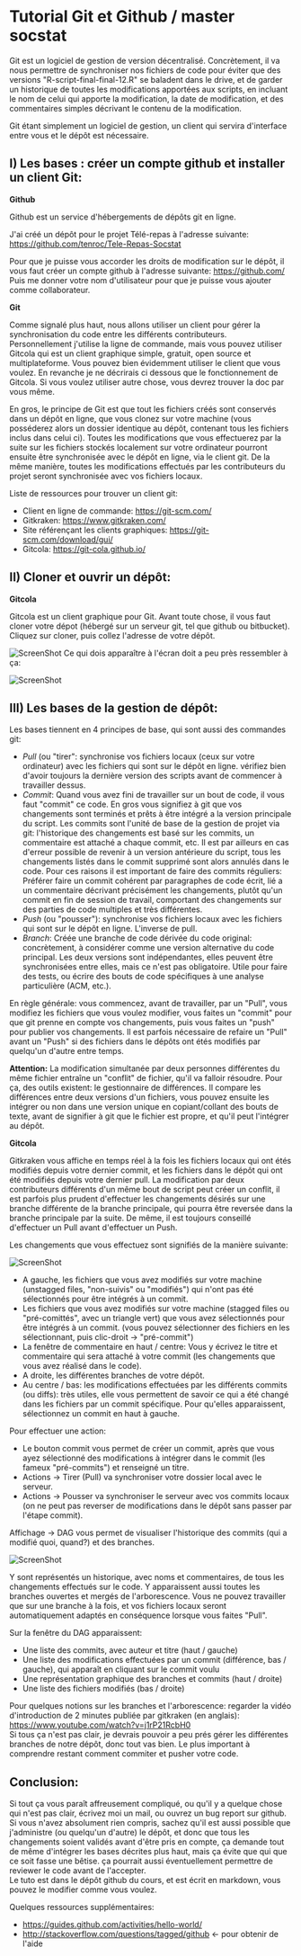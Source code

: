 # Tutorial Git et Github / master socstat

Git est un logiciel de gestion de version décentralisé. Concrètement, il va nous permettre de synchroniser nos fichiers de code pour éviter que des versions "R-script-final-final-12.R" se baladent dans le drive, et de garder un historique de toutes les modifications apportées aux scripts, en incluant le nom de celui qui apporte la modification, la date de modification, et des commentaires simples décrivant le contenu de la modification.  

Git étant simplement un logiciel de gestion, un client qui servira d'interface entre vous et le dépôt est nécessaire.  

## I) Les bases : créer un compte github et installer un client Git:

**Github**

Github est un service d'hébergements de dépôts git en ligne.

J'ai créé un dépôt pour le projet Télé-repas à l'adresse suivante:  https://github.com/tenroc/Tele-Repas-Socstat

Pour que je puisse vous accorder les droits de modification sur le dépôt, il vous faut créer un compte github à l'adresse suivante: https://github.com/  
Puis me donner votre nom d'utilisateur pour que je puisse vous ajouter comme collaborateur.  

**Git**  

Comme signalé plus haut, nous allons utiliser un client pour gérer la synchronisation du code entre les différents contributeurs.  
Personnellement j'utilise la ligne de commande, mais vous pouvez utiliser Gitcola qui est un client graphique simple, gratuit, open source et multiplateforme. Vous pouvez bien évidemment utiliser le client que vous voulez. En revanche je ne décrirais ci dessous que le fonctionnement de Gitcola. Si vous voulez utiliser autre chose, vous devrez trouver la doc par vous même.  

En gros, le principe de Git est que tout les fichiers créés sont conservés dans un dépôt en ligne, que vous clonez sur votre machine (vous posséderez alors un dossier identique au dépôt, contenant tous les fichiers inclus dans celui ci). Toutes les modifications que vous effectuerez par la suite sur les fichiers stockés localement sur votre ordinateur pourront ensuite être synchronisée avec le dépôt en ligne, via le client git. De la même manière, toutes les modifications effectués par les contributeurs du projet seront synchronisée avec vos fichiers locaux.

Liste de ressources pour trouver un client git:  

* Client en ligne de commande: https://git-scm.com/
* Gitkraken: https://www.gitkraken.com/
* Site référençant les clients graphiques: https://git-scm.com/download/gui/
* Gitcola: https://git-cola.github.io/

## II) Cloner et ouvrir un dépôt:

**Gitcola**  

Gitcola est un client graphique pour Git. Avant toute chose, il vous faut cloner votre dépot (hébergé sur un serveur git, tel que github ou bitbucket). Cliquez sur cloner, puis collez l'adresse de votre dépôt.

![ScreenShot](https://github.com/tenroc/Tele-Repas-Socstat/blob/master/Tuto-Git/screenshots/gitco_2.png)
Ce qui dois apparaître à l'écran doit a peu près ressembler à ça:

![ScreenShot](https://github.com/tenroc/Tele-Repas-Socstat/blob/master/Tuto-Git/screenshots/gitco_1.png)

## III) Les bases de la gestion de dépôt:

Les bases tiennent en 4 principes de base, qui sont aussi des commandes git:

* *Pull* (ou "tirer": synchronise vos fichiers locaux (ceux sur votre ordinateur) avec les fichiers qui sont sur le dépôt en ligne. vérifiez bien d'avoir toujours la dernière version des scripts avant de commencer à travailler dessus.
* *Commit*: Quand vous avez fini de travailler sur un bout de code, il vous faut "commit" ce code. En gros vous signifiez à git que vos changements sont terminés et prêts à être intégré a la version principale du script. Les commits sont l'unité de base de la gestion de projet via git: l'historique des changements est basé sur les commits, un commentaire est attaché a chaque commit, etc. Il est par ailleurs en cas d'erreur possible de revenir à un version antérieure du script, tous les changements listés dans le commit supprimé sont alors annulés dans le code. Pour ces raisons il est important de faire des commits réguliers: Préférer faire un commit cohérent par paragraphes de code écrit, lié a un commentaire décrivant précisément les changements, plutôt qu'un commit en fin de session de travail, comportant des changements sur des parties de code multiples et très différentes.
* *Push* (ou "pousser"): synchronise vos fichiers locaux avec les fichiers qui sont sur le dépôt en ligne. L'inverse de pull.
* *Branch*: Créée une branche de code dérivée du code original: concrètement, à considérer comme une version alternative du code principal. Les deux versions sont indépendantes, elles peuvent être synchronisées entre elles, mais ce n'est pas obligatoire. Utile pour faire des tests, ou écrire des bouts de code spécifiques à une analyse particulière (ACM, etc.).

En règle générale: vous commencez, avant de travailler, par un "Pull", vous modifiez les fichiers que vous voulez modifier, vous faites un "commit" pour que git prenne en compte vos changements, puis vous faites un "push" pour publier vos changements. Il est parfois nécessaire de refaire un "Pull" avant un "Push" si des fichiers dans le dépôts ont étés modifiés par quelqu'un d'autre entre temps.

**Attention:** La modification simultanée par deux personnes différentes du même fichier entraîne un "conflit" de fichier, qu'il va falloir résoudre. Pour ça, des outils existent: le gestionnaire de différences. Il compare les différences entre deux versions d'un fichiers, vous pouvez ensuite les intégrer ou non dans une version unique en copiant/collant des bouts de texte, avant de signifier à git que le fichier est propre, et qu'il peut l'intégrer au dépôt.

**Gitcola**

Gitkraken vous affiche en temps réel à la fois les fichiers locaux qui ont étés modifiés depuis votre dernier commit, et les fichiers dans le dépôt qui ont été modifiés depuis votre dernier pull.
La modification par deux contributeurs différents d'un même bout de script peut créer un conflit, il est parfois plus prudent d'effectuer les changements désirés sur une branche différente de la branche principale, qui pourra être reversée dans la branche principale par la suite. De même, il est toujours conseillé d'effectuer un Pull avant d'effectuer un Push.

Les changements que vous effectuez sont signifiés de la manière suivante:

![ScreenShot](https://github.com/tenroc/Tele-Repas-Socstat/blob/master/Tuto-Git/screenshots/gitco_1.png)

* A gauche, les fichiers que vous avez modifiés sur votre machine (unstagged files, "non-suivis" ou "modifiés") qui n'ont pas été sélectionnés pour être intégrés à un commit.
* Les fichiers que vous avez modifiés sur votre machine (stagged files ou "pré-comittés", avec un triangle vert) que vous avez sélectionnés pour être intégrés à un commit. (vous pouvez sélectionner des fichiers en les sélectionnant, puis clic-droit -> "pré-commit")
* La fenêtre de commentaire en haut / centre: Vous y écrivez le titre et commentaire qui sera attaché à votre commit (les changements que vous avez réalisé dans le code).
* A droite, les différentes branches de votre dépôt.
* Au centre / bas: les modifications effectuées par les différents commits (ou diffs): très utiles, elle vous permettent de savoir ce qui a été changé dans les fichiers par un commit spécifique. Pour qu'elles apparaissent, sélectionnez un commit en haut à gauche.

Pour effectuer une action:

- Le bouton commit vous permet de créer un commit, après que vous ayez sélectionné des modifications à intégrer dans le commit (les fameux "pré-commits") et renseigné un titre.
- Actions -> Tirer (Pull) va synchroniser votre dossier local avec le serveur.
- Actions -> Pousser va synchroniser le serveur avec vos commits locaux (on ne peut pas reverser de modifications dans le dépôt sans passer par l'étape commit).

Affichage -> DAG vous permet de visualiser l'historique des commits (qui a modifié quoi, quand?) et des branches.

![ScreenShot](https://github.com/tenroc/Tele-Repas-Socstat/blob/master/Tuto-Git/screenshots/gitco_6.png)

Y sont représentés un historique, avec noms et commentaires, de tous les changements effectués sur le code. Y apparaissent aussi toutes les branches ouvertes et mergés de l'arborescence. Vous ne pouvez travailler que sur une branche à la fois, et vos fichiers locaux seront automatiquement adaptés en conséquence lorsque vous faites "Pull".

Sur la fenêtre du DAG apparaissent:

- Une liste des commits, avec auteur et titre (haut / gauche)
- Une liste des modifications effectuées par un commit (différence, bas / gauche), qui apparaît en cliquant sur le commit voulu
- Une représentation graphique des branches et commits (haut / droite)
- Une liste des fichiers modifiés (bas / droite)

Pour quelques notions sur les branches et l'arborescence: regarder la vidéo d'introduction de 2 minutes publiée par gitkraken (en anglais): https://www.youtube.com/watch?v=j1rP21RcbH0  
Si tous ça n'est pas clair, je devrais pouvoir a peu prés gérer les différentes branches de notre dépôt, donc tout vas bien. Le plus important à comprendre restant comment commiter et pusher votre code.

## Conclusion: ##

Si tout ça vous paraît affreusement compliqué, ou qu'il y a quelque chose qui n'est pas clair, écrivez moi un mail, ou ouvrez un bug report sur github.  
Si vous n'avez absolument rien compris, sachez qu'il est aussi possible que j'administre (ou quelqu'un d'autre) le dépôt, et donc que tous les changements soient validés avant d'être pris en compte, ça demande tout de même d'intégrer les bases décrites plus haut, mais ça évite que qui que ce soit fasse une bêtise. ça pourrait aussi éventuellement permettre de reviewer le code avant de l'accepter.  
Le tuto est dans le dépôt github du cours, et est écrit en markdown, vous pouvez le modifier comme vous voulez.  

Quelques ressources supplémentaires:  

* https://guides.github.com/activities/hello-world/
* http://stackoverflow.com/questions/tagged/github <- pour obtenir de l'aide
